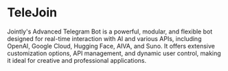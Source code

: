 # TeleJoin
 Jointly's Advanced Telegram Bot is a powerful, modular, and flexible bot designed for real-time interaction with AI and various APIs, including OpenAI, Google Cloud, Hugging Face, AIVA, and Suno. It offers extensive customization options, API management, and dynamic user control, making it ideal for creative and professional applications.
